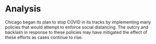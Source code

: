 # Analysis 

Chicago began its plan to stop COVID in its tracks by implementing many policies that would attempt to enforce social distancing. The outcry and backlash in response to these policies may have mitigated the effect of these efforts as cases continue to rise. 